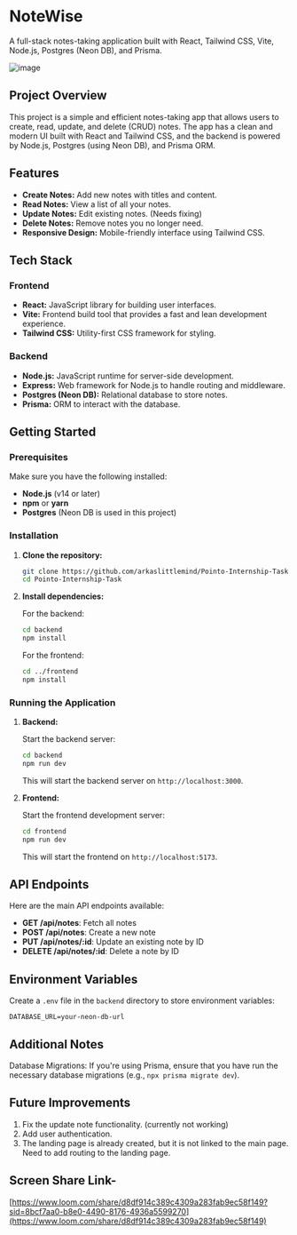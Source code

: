 # NoteWise

A full-stack notes-taking application built with React, Tailwind CSS, Vite, Node.js, Postgres (Neon DB), and Prisma.

![image](https://github.com/user-attachments/assets/3f322f23-dccc-4b21-af5c-089b3ea5f065)


## Project Overview

This project is a simple and efficient notes-taking app that allows users to create, read, update, and delete (CRUD) notes. The app has a clean and modern UI built with React and Tailwind CSS, and the backend is powered by Node.js, Postgres (using Neon DB), and Prisma ORM.

## Features

- **Create Notes:** Add new notes with titles and content.
- **Read Notes:** View a list of all your notes.
- **Update Notes:** Edit existing notes. (Needs fixing)
- **Delete Notes:** Remove notes you no longer need.
- **Responsive Design:** Mobile-friendly interface using Tailwind CSS.

## Tech Stack

### Frontend

- **React:** JavaScript library for building user interfaces.
- **Vite:** Frontend build tool that provides a fast and lean development experience.
- **Tailwind CSS:** Utility-first CSS framework for styling.

### Backend

- **Node.js:** JavaScript runtime for server-side development.
- **Express:** Web framework for Node.js to handle routing and middleware.
- **Postgres (Neon DB):** Relational database to store notes.
- **Prisma:** ORM to interact with the database.


## Getting Started

### Prerequisites

Make sure you have the following installed:

- **Node.js** (v14 or later)
- **npm** or **yarn**
- **Postgres** (Neon DB is used in this project)

### Installation

1. **Clone the repository:**

   ```bash
   git clone https://github.com/arkaslittlemind/Pointo-Internship-Task.git
   cd Pointo-Internship-Task
   ```

2. **Install dependencies:**

   For the backend:

   ```bash
   cd backend
   npm install
   ```

   For the frontend:

   ```bash
   cd ../frontend
   npm install
   ```

### Running the Application

1. **Backend:**

   Start the backend server:

   ```bash
   cd backend
   npm run dev
   ```

   This will start the backend server on `http://localhost:3000`.

2. **Frontend:**

   Start the frontend development server:

   ```bash
   cd frontend
   npm run dev
   ```

   This will start the frontend on `http://localhost:5173`.

## API Endpoints

Here are the main API endpoints available:

- **GET /api/notes**: Fetch all notes
- **POST /api/notes**: Create a new note
- **PUT /api/notes/:id**: Update an existing note by ID
- **DELETE /api/notes/:id**: Delete a note by ID

## Environment Variables

Create a `.env` file in the `backend` directory to store environment variables:

```plaintext
DATABASE_URL=your-neon-db-url
```

## Additional Notes

Database Migrations: If you're using Prisma, ensure that you have run the necessary database migrations (e.g., `npx prisma migrate dev`).

## Future Improvements

 1. Fix the update note functionality. (currently not working)
 2. Add user authentication.
 3. The landing page is already created, but it is not linked to the main page. Need to add routing to the landing page.

## Screen Share Link-
[https://www.loom.com/share/d8df914c389c4309a283fab9ec58f149?sid=8bcf7aa0-b8e0-4490-8176-4936a5599270](https://www.loom.com/share/d8df914c389c4309a283fab9ec58f149)


